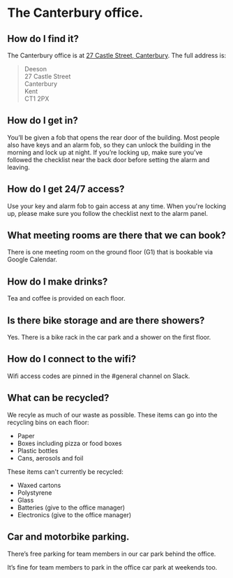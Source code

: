 # The Canterbury office.

## How do I find it? 
The Canterbury office is at [27 Castle Street, Canterbury](https://www.google.co.uk/maps/place/27+Castle+St,+Canterbury+CT1+2PX,+UK/data=!4m2!3m1!1s0x47decbc97c5a07b1:0xe87a3a45bce9ea6f?sa=X&ved=0ahUKEwjjhKHUkPLMAhUqJMAKHSynA00Q8gEIGzAA). The full address is:

> Deeson     
27 Castle Street   
Canterbury  
Kent   
CT1 2PX

## How do I get in?

You’ll be given a fob that opens the rear door of the building. Most people also have keys and an alarm fob, so they can unlock the building in the morning and lock up at night.  If you’re locking up, make sure you’ve followed the checklist near the back door before setting the alarm and leaving.

## How do I get 24/7 access?

Use your key and alarm fob to gain access at any time. When you're locking up, please make sure you follow the checklist next to the alarm panel.

## What meeting rooms are there that we can book?

There is one meeting room on the ground floor (G1) that is bookable via Google Calendar.

## How do I make drinks?

Tea and coffee is provided on each floor.

## Is there bike storage and are there showers?

Yes. There is a bike rack in the car park and a shower on the first floor.

## How do I connect to the wifi?

Wifi access codes are pinned in the #general channel on Slack.

## What can be recycled?

We recyle as much of our waste as possible. These items can go into the recycling bins on each floor:

- Paper
- Boxes including pizza or food boxes
- Plastic bottles
- Cans, aerosols and foil

These items can't currently be recycled:

- Waxed cartons
- Polystyrene
- Glass
- Batteries (give to the office manager)
- Electronics (give to the office manager)

## Car and motorbike parking.

There’s free parking for team members in our car park behind the office.

It’s fine for team members to park in the office car park at weekends too.
